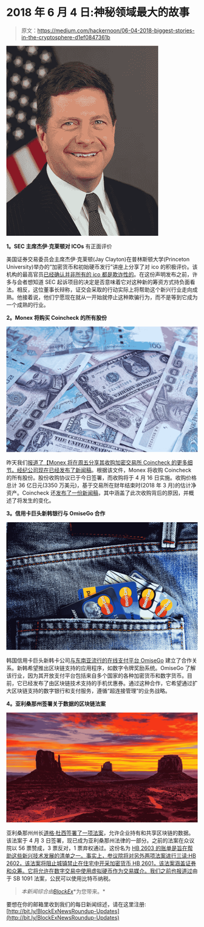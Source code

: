 # 2018 年 6 月 4 日:神秘领域最大的故事

> 原文：<https://medium.com/hackernoon/06-04-2018-biggest-stories-in-the-cryptosphere-d1ef0847361b>

![](img/7c24312573d5f987e0647fc624acd5b4.png)

**1。SEC 主席杰伊·克莱顿对 ICOs** 有正面评价

美国证券交易委员会主席杰伊·克莱顿(Jay Clayton)在普林斯顿大学(Princeton University)举办的“加密货币和初始硬币发行”讲座上分享了对 ico 的积极评价。该机构的最高官员[已经确认并非所有的 ico 都是欺诈性的](https://www.coindesk.com/sec-chief-not-icos-bad/?utm_content=bufferff12f&utm_medium=social&utm_source=twitter.com&utm_campaign=buffer)。在这份声明发布之前，许多与会者想知道 SEC 起诉项目的决定是否意味着它对这种新的筹资方式持负面看法。相反，这位董事长辩称，证交会采取的行动实际上将帮助这个新兴行业走向成熟。他接着说，他们宁愿现在就从一开始就停止这种欺骗行为，而不是等到它成为一个成熟的行业。

**2。Monex 将购买 Coincheck 的所有股份**

![](img/7352f65980894221a21c133b767a37d8.png)

昨天我们[报道了【Monex 将在周五分享其收购加密交易所 Coincheck 的更多细节。经纪公司现在已经](/swlh/05-04-2018-biggest-stories-in-the-cryptosphere-2b40a3a2302)[发布了新闻稿](http://file.swcms.net/file/monexgroup/en/news_release/auto_20180405405863/pdfFile.pdf)。根据该文件，Monex 将收购 Coincheck 的所有股份。股份收购协议已于今日签署，而收购将于 4 月 16 日实施。收购价格总计 36 亿日元(3350 万美元)，基于交易所在财年结束时(2018 年 3 月)的估计净资产。Coincheck 还[发布了一份新闻稿](http://corporate.coincheck.com/2018/04/06/51.html)，其中涵盖了此次收购背后的原因，并概述了将发生的变化。

**3。信用卡巨头新韩银行与 OmiseGo 合作**

![](img/e851d456535d89f710441d4b2cb03ab4.png)

韩国信用卡巨头新韩卡公司[与东南亚流行的在线支付平台 OmiseGo](http://pulsenews.co.kr/view.php?year=2018&no=221175) 建立了合作关系。新韩希望推出区块链支持的应用程序，如数字令牌奖励系统。OmiseGo 了解该行业，因为其开放支付平台包括来自多个国家的各种加密货币和数字货币。目前，它已经发布了由区块链技术支持的手机优惠券。通过这种合作，它希望通过扩大区块链支持的数字银行和支付服务，遵循“超连接管理”的业务战略。

**4。亚利桑那州签署关于数据的区块链法案**

![](img/cd4012a62f99c3d9d32bae36afb5fb59.png)

亚利桑那州州长[道格·杜西签署了一项法案](https://legiscan.com/AZ/text/HB2603/id/1718691)，允许企业持有和共享区块链的数据。该法案于 4 月 3 日签署，现已成为亚利桑那州法律的一部分。之前的法案在众议院以 56 票赞成，3 票反对，1 票弃权通过。这份名为 [HB 2603 的账单是旨在帮助这些新兴技术发展的清单之一。事实上，参议院将对另外两项法案进行三读:HB 2602，该法案将阻止城镇禁止在住宅中开采加密货币 HB 2601，该法案涵盖证券和众筹。它将允许在数字交易中使用虚拟硬币作为交易媒介。我们之前也](https://cointelegraph.com/news/arizona-blockchain-bill-signed-into-state-law)[报道过](https://hackernoon.com/09-02-2018-biggest-stories-in-the-cryptosphere-87f43192308a)由于 SB 1091 法案，公民可以使用比特币纳税。

> *本新闻综合由*[*BlockEx*](http://bit.ly/BlockEx_)*为您带来。*

要想在你的邮箱里收到我们的每日新闻综述，请在这里注册:[http://bit.ly/BlockExNewsRoundup-Updates](http://bit.ly/BlockExNewsRoundup-Updates)